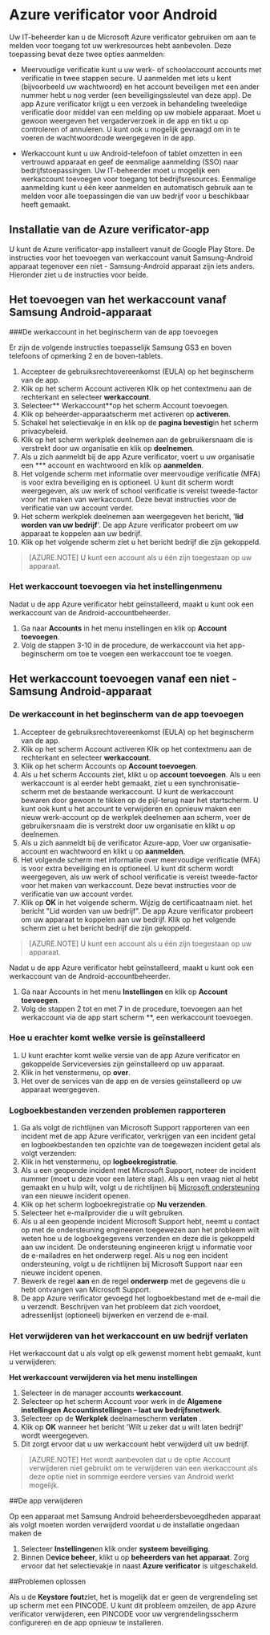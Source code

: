 
<properties
    pageTitle="Azure verificator voor Android | Microsoft Azure"
    description="Microsoft Azure verificator app kan worden gebruikt voor aanmelden bij het openen van werkresources. De app Azure verificator krijgt u een verzoek in behandeling tweeledige verificatie door middel van een melding op uw mobiele apparaat."
    services="active-directory"
    documentationCenter=""
    authors="femila"
    manager="swadhwa"
    editor=""/>

<tags
    ms.service="active-directory"
    ms.workload="identity"
    ms.tgt_pltfrm="na"
    ms.devlang="na"
    ms.topic="article"
    ms.date="09/27/2016"
    ms.author="femila"/>

# <a name="azure-authenticator-for-android"></a>Azure verificator voor Android

Uw IT-beheerder kan u de Microsoft Azure verificator gebruiken om aan te melden voor toegang tot uw werkresources hebt aanbevolen. Deze toepassing bevat deze twee opties aanmelden:

* Meervoudige verificatie kunt u uw werk- of schoolaccount accounts met verificatie in twee stappen secure. U aanmelden met iets u kent (bijvoorbeeld uw wachtwoord) en het account beveiligen met een ander nummer hebt u nog verder (een beveiligingssleutel van deze app). De app Azure verificator krijgt u een verzoek in behandeling tweeledige verificatie door middel van een melding op uw mobiele apparaat. Moet u gewoon weergeven het vergaderverzoek in de app en tikt u op controleren of annuleren. U kunt ook u mogelijk gevraagd om in te voeren de wachtwoordcode weergegeven in de app.

* Werkaccount kunt u uw Android-telefoon of tablet omzetten in een vertrouwd apparaat en geef de eenmalige aanmelding (SSO) naar bedrijfstoepassingen. Uw IT-beheerder moet u mogelijk een werkaccount toevoegen voor toegang tot bedrijfsresources. Eenmalige aanmelding kunt u één keer aanmelden en automatisch gebruik aan te melden voor alle toepassingen die van uw bedrijf voor u beschikbaar heeft gemaakt.

## <a name="installing-the-azure-authenticator-app"></a>Installatie van de Azure verificator-app

U kunt de Azure verificator-app installeert vanuit de Google Play Store.
De instructies voor het toevoegen van werkaccount vanuit Samsung-Android apparaat tegenover een niet - Samsung-Android apparaat zijn iets anders. Hieronder ziet u de instructies voor beide.

<a name="adding-the-work-account-from-samsung-android-device"></a>Het toevoegen van het werkaccount vanaf Samsung Android-apparaat
----------------------------------------------------------------------------------------------------------------
###<a name="adding-the-work-account-through-the-app-home-screen"></a>De werkaccount in het beginscherm van de app toevoegen

Er zijn de volgende instructies toepasselijk Samsung GS3 en boven telefoons of opmerking 2 en de boven-tablets.

1. Accepteer de gebruiksrechtovereenkomst (EULA) op het beginscherm van de app.
2. Klik op het scherm Account activeren Klik op het contextmenu aan de rechterkant en selecteer **werkaccount**.
3. Selecteer** Werkaccount**op het scherm Account toevoegen.
4. Klik op beheerder-apparaatscherm met activeren op **activeren**.
5. Schakel het selectievakje in en klik op de **pagina bevestig**in het scherm privacybeleid.
6. Klik op het scherm werkplek deelnemen aan de gebruikersnaam die is verstrekt door uw organisatie en klik op **deelnemen**.
7. Als u zich aanmeldt bij de app Azure verificator, voert u uw organisatie een *** account en wachtwoord en klik op **aanmelden**.
8. Het volgende scherm met informatie over meervoudige verificatie (MFA) is voor extra beveiliging en is optioneel. U kunt dit scherm wordt weergegeven, als uw werk of school verificatie is vereist tweede-factor voor het maken van werkaccount. Deze bevat instructies voor de verificatie van uw account verder.
9. Het scherm werkplek deelnemen aan weergegeven het bericht, '**lid worden van uw bedrijf**'. De app Azure verificator probeert om uw apparaat te koppelen aan uw bedrijf.
10. Klik op het volgende scherm ziet u het bericht bedrijf die zijn gekoppeld.

>[AZURE.NOTE]
> U kunt een account als u één zijn toegestaan op uw apparaat.

### <a name="adding-the-work-account-from-the-settings-menu"></a>Het werkaccount toevoegen via het instellingenmenu
Nadat u de app Azure verificator hebt geïnstalleerd, maakt u kunt ook een werkaccount van de Android-accountbeheerder.

1. Ga naar **Accounts** in het menu instellingen en klik op **Account toevoegen**.
2. Volg de stappen 3-10 in de procedure, de werkaccount via het app-beginscherm om toe te voegen een werkaccount toe te voegen.

<a name="adding-the-work-account-from-a-non-samsung-android-device"></a>Het werkaccount toevoegen vanaf een niet - Samsung Android-apparaat
------------------------------------------------------------------------------------------------------------------
### <a name="adding-the-work-account-through-the-app-home-screen"></a>De werkaccount in het beginscherm van de app toevoegen

1. Accepteer de gebruiksrechtovereenkomst (EULA) op het beginscherm van de app.
2. Klik op het scherm Account activeren Klik op het contextmenu aan de rechterkant en selecteer **werkaccount**.
3. Klik op het scherm Accounts op **Account toevoegen**.
4. Als u het scherm Accounts ziet, klikt u op **account toevoegen**. Als u een werkaccount is al eerder hebt gemaakt, ziet u een synchronisatie-scherm met de bestaande werkaccount. U kunt de werkaccount bewaren door gewoon te tikken op de pijl-terug naar het startscherm. U kunt ook kunt u het account te verwijderen en opnieuw maken een nieuw werk-account op de werkplek deelnemen aan scherm, voer de gebruikersnaam die is verstrekt door uw organisatie en klikt u op deelnemen.
5. Als u zich aanmeldt bij de verificator Azure-app, Voer uw organisatie-account en wachtwoord en klikt u op **aanmelden**.
7. Het volgende scherm met informatie over meervoudige verificatie (MFA) is voor extra beveiliging en is optioneel. U kunt dit scherm wordt weergegeven, als uw werk of school verificatie is vereist tweede-factor voor het maken van werkaccount. Deze bevat instructies voor de verificatie van uw account verder.
8. Klik op **OK** in het volgende scherm. Wijzig de certificaatnaam niet.
het bericht "Lid worden van uw bedrijf". De app Azure verificator probeert om uw apparaat te koppelen aan uw bedrijf.
Klik op het volgende scherm ziet u het bericht bedrijf die zijn gekoppeld.

>[AZURE.NOTE]
> U kunt een account als u één zijn toegestaan op uw apparaat.

Nadat u de app Azure verificator hebt geïnstalleerd, maakt u kunt ook een werkaccount van de Android-accountbeheerder.

1. Ga naar Accounts in het menu **Instellingen** en klik op **Account toevoegen**.
2. Volg de stappen 2 tot en met 7 in de procedure, toevoegen aan het werkaccount via de app start scherm **, een werkaccount toevoegen.

### <a name="how-to-find-out-which-version-is-installed"></a>Hoe u erachter komt welke versie is geïnstalleerd

1. U kunt erachter komt welke versie van de app Azure verificator en gekoppelde Serviceversies zijn geïnstalleerd op uw apparaat.
2. Klik in het venstermenu, op **over**.
3. Het over de services van de app en de versies geïnstalleerd op uw apparaat weergegeven.
 
### <a name="sending-log-files-to-report-issues"></a>Logboekbestanden verzenden problemen rapporteren

1. Ga als volgt de richtlijnen van Microsoft Support rapporteren van een incident met de app Azure verificator, verkrijgen van een incident getal en logboekbestanden ten opzichte van de toegewezen incident getal als volgt verzenden:
2. Klik in het venstermenu, op **logboekregistratie**.
3. Als u een geopende incident met Microsoft Support, noteer de incident nummer (moet u deze voor een latere stap). Als u een vraag niet al hebt gemaakt en u hulp wilt, volgt u de richtlijnen bij [Microsoft ondersteuning](https://support.microsoft.com/en-us/contactus) van een nieuwe incident openen.
4. Klik op het scherm logboekregistratie op **Nu verzenden**.
5. Selecteer het e-mailprovider die u wilt gebruiken.
7. Als u al een geopende incident Microsoft Support hebt, neemt u contact op met de ondersteuning engineeren toegewezen aan het probleem wilt weten hoe u de logboekgegevens verzenden en deze die is gekoppeld aan uw incident. De ondersteuning engineeren krijgt u informatie voor de e-mailadres en het onderwerp regel. Als u nog een incident ondersteuning, volgt u de richtlijnen bij Microsoft Support naar een nieuwe incident openen.
9. Bewerk de regel **aan** en de regel **onderwerp** met de gegevens die u hebt ontvangen van Microsoft Support.
10. De app Azure verificator gevoegd het logboekbestand met de e-mail die u verzendt. Beschrijven van het probleem dat zich voordoet, adressenlijst (optioneel) bijwerken en verzend de e-mail.

### <a name="deleting-the-work-account-and-leaving-your-workplace"></a>Het verwijderen van het werkaccount en uw bedrijf verlaten

Het werkaccount dat u als volgt op elk gewenst moment hebt gemaakt, kunt u verwijderen:

**Het werkaccount verwijderen via het menu instellingen**

1. Selecteer in de manager accounts **werkaccount**.
2. Selecteer op het scherm Account voor werk in de **Algemene instellingen** **Accountinstellingen – laat uw bedrijfsnetwerk**.
3. Selecteer op de **Werkplek** deelnamescherm **verlaten** .
4. Klik op **OK** wanneer het bericht 'Wilt u zeker dat u wilt laten bedrijf' wordt weergegeven.
5. Dit zorgt ervoor dat u uw werkaccount hebt verwijderd uit uw bedrijf.

>[AZURE.NOTE]
>Het wordt aanbevolen dat u de optie Account verwijderen niet gebruikt om te verwijderen van een werkaccount als deze optie niet in sommige eerdere versies van Android werkt mogelijk.

##<a name="uninstalling-the-app"></a>De app verwijderen

Op een apparaat met Samsung Android beheerdersbevoegdheden apparaat als volgt moeten worden verwijderd voordat u de installatie ongedaan maken de 
1. Selecteer **Instellingen**en klik onder **systeem** **beveiliging**.
2. Binnen D**evice beheer**, klikt u op **beheerders van het apparaat**. Zorg ervoor dat het selectievakje in naast **Azure verificator** is uitgeschakeld.

##<a name="troubleshooting"></a>Problemen oplossen

Als u de **Keystore fout**ziet, het is mogelijk dat er geen de vergrendeling set up scherm met een PINCODE. U kunt dit probleem omzeilen, de app Azure verificator verwijderen, een PINCODE voor uw vergrendelingsscherm configureren en de app opnieuw te installeren.
